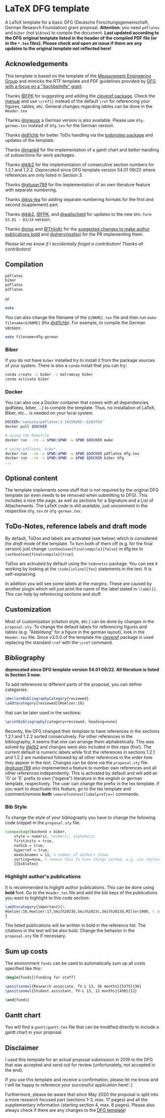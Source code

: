 # LaTeX DFG template 

A LaTeX template for a basic DFG (Deutsche Forschungsgemeinschaft, German Research Foundation) grant proposal. __Attention__: you need ``pdflatex`` and ``biber`` (not ``bibtex``) to compile the document. **Last updated according to the DFG original template listed in the header of the compiled PDF file (or in the `*.tex` files). Please check and open an issue if there are any updates to the original template not reflected here!**

## Acknowledgements

This template is based on the template of the [Measurement Engineering Group](https://github.com/emtpb/proposal_dfg) and mimicks the RTF template and PDF guidelines provided by [DFG with a focus on a "Sachbeihilfe" grant](https://www.dfg.de/foerderung/programme/einzelfoerderung/sachbeihilfe/formulare_merkblaetter/index.jsp). 

Thanks [@FPK](https://github.com/FPK) for suggesting and adding the [cleveref package](https://www.namsu.de/Extra/pakete/Cleveref.html). Check the [manual](https://www.namsu.de/Extra/pakete/Cleveref.html) and use `\cref{}` instead of the default `\ref` for referencing your figures, tables, etc. General changes regarding lables can be done in the `Header.tex`

Thanks [@nneuss](https://github.com/nneuss) a German version is also available. Please use `dfg-german.tex` instead of `dfg.tex` for the German version.

Thanks [@dl1chb](https://github.com/dl1chb) for better ToDo handling via the [todonotes package](https://www.ctan.org/pkg/todonotes) and updates of the template.

Thanks [@mank4](https://github.com/mank4) for the implementation of a gantt chart and better handling of subsections for work packages.

Thanks [@klb2](https://github.com/klb2/dfg-proposal-template) for the implementation of consecutive section numbers for 1.2.1 and 1.2.2. *Deprecated* since DFG template version 54.01 09/22 where references are only listed in Section 3. 

Thanks [@gituser789](https://github.com/gituser789) for the implementation of an own literature feature with separate numbering. 

Thanks [@kss-lea](https://github.com/kss-lea) for adding separate numbering formats for the first and second (supplement) part. 

Thanks [@klb2](https://github.com/klb2), [@FPK](https://github.com/FPK), and [@wallscheid](https://github.com/wallscheid) for updates to the new `DFG-form 53.01 - 03/24` version.

Thanks [@nise](https://github.com/nise) and [@ThiloKr](https://github.com/ThiloKr) for the [suggested changes to make author publications bold](https://github.com/hoelzer/dfg/issues/47) and [@shervinsafavi](https://github.com/shervinsafavi) for the PR implementing them.

_Please let me know if I accidentally forgot a contribution! Thanks all contributors!_

## Compilation

```bash
pdflatex
biber
pdflatex
pdflatex
```
or

```bash
make
```

You can also change the filename of the `${NAME}.tex` file and then run `make filename=${NAME}` (thx [@dl1chb](https://github.com/dl1chb)). For example, to compile the German version: 

```bash
make filename=dfg-german
```

### Biber
If you do not have ``biber`` installed try to install it from the package sources of your system. There is also a ``conda`` install that you can try:

```bash
conda create -n biber -c malramsay biber 
conda activate biber
```

### Docker
You can also use a Docker container that comes with all dependencies (pdflatex, biber, ...) to compile the template. Thus, no installation of LaTeX, Biber, etc... is needed on your local system.

```bash
DOCKER='nanozoo/pdflatex:3.14159265--6263fbd'
docker pull $DOCKER

# using the Makefile
docker run --rm -v $PWD:$PWD -w $PWD $DOCKER make

# using pdflatex, biber, ... 
docker run --rm -v $PWD:$PWD -w $PWD $DOCKER pdflatex dfg.tex
docker run --rm -v $PWD:$PWD -w $PWD $DOCKER biber dfg
...
```

## Optional content

The template implements some stuff that is not required by the original DFG template (or even needs to be removed when submitting to DFG). This includes a nice title page, as well as sections for a Signature and a List of Attachements. The LaTeX code is still available, just uncomment in the respective `dfg.tex` or `dfg-german.tex`. 

## ToDo-Notes, reference labels and draft mode
By default, ToDos and labels are activated (see below) which is considered the _draft_ mode of the template. To turn both of them off (e.g. for the final version) just change `\setboolean{finalcompile}{false}` in dfg.tex to `\setboolean{finalcompile}{true}`.

ToDos are activated by default using the `todonotes` package. You can see it working by looking at the `\todo[inline]{foo}` statements in the text. It is self-explaining.

In addition you will see some labels at the margins. These are caused by another plugin which will just print the name of the label stated in `\label{}`. This can help by referencing sections and stuff.

## Customization

Most of customization (citation style, etc.) can be done by changes in the `proposal.sty`. To change the default labels for referencing figures and tables (e.g. "Abbildung" for a figure in the german layout), look in the `Header.tex` file. Since v3.0.0 of the template the [cleveref](https://www.namsu.de/Extra/pakete/Cleveref.html) package is used replacing the standard `\ref` with the `\cref` command.

## Bibliography 

**deprecated since DFG template version 54.01 09/22. All literature is listed in Section 3 now.**

To add references to different parts of the proposal, you can define categories:

```latex
\DeclareBibliographyCategory{reviewed}
\addtocategory{reviewed}{Hoelzer:16}
```

that can be later used in the sections:

```latex
\printbibliography[category=reviewed, heading=none]
```

Recently, the DFG changed their template to have references in the sections 1.2.1 and 1.2.2 sorted consecutively. For other references in the bibliography, it seems that one can arrange them alphabetically. This was solved by [@klb2](https://github.com/klb2/dfg-proposal-template) and changes were also included in this repo (thx!). The current default is numeric labels while first the references in sections 1.2.1 and 1.2.2 are numbered followed by all other references in the order how they appear in the text. Changes can be done via the `proposal.sty` file. [@gituser789](https://github.com/gituser789) also implemented a feature to number own references and all other references independently. This is activated by default and will add an 'O' or 'E' prefix to own ("eigene") literature in the english or german template, respectively. The user can change the prefix in the tex template. If you want to deactivate this feature, go to the tex template and comment/remove __both__ `\newrefcontext[labelprefix=]` commands. 

### Bib Style

To change the style of your bibliography you have to change the following code snippet in the ``proposal.sty`` file:

```latex
\usepackage[backend = biber,
    style = numeric, %numeric, alphabetic
    firstinits = true,
    natbib = true,
    hyperref = true,
    maxbibnames = 11, % number of authors shown
    sorting=none, % remove this to have things sorted, e.g. use style=alphabetic
    ]{biblatex}
```

### Highlight author's publications

It is recommended to higlight author publications. This can be done using **bold** font. Go to the `Header.tex` file and add the bib keys of the publications you want to highlight to this code section:

```tex
\addtocategory{important}{%
Hoelzer:16,Hoelzer:17,Smith2023b,Smith2023c,Smith2023d,MIller1900, % don't miss the comma after the last entry
}
```

The listed publications will be written in bold in the reference list. The citations in the text will be also bold. Change the behavior in the `proposal.sty` file if necessary.

## Sum up costs

The environment `funds` can be used to automatically sum up all costs specified like this:

```latex
\begin{funds}[funding for staff]

\positionmul{Research associate, TV-L 13, 36 months}{5375}{36}
\positionmul{Student assistant, TV-L 13, 12 months}{450}{12}

\end{funds}
```

## Gantt chart

You will find a `gantt/gantt.tex` file that can be modified directly to include a gantt chart in your proposal.  

## Disclaimer

I used this template for an actual proposal submission in 2019 to the DFG that was accepted and send out for review (unfortunately, not accepted in the end). 

If you use this template and receive a confirmation, please let me know and I will be happy to reference your successful application here! :)

Furthermore, please be aware that since May 2020 the proposal is split into a more research focused part (sections 1-3, max. 17 pages) and all the supplementary information (starting section 4, max. 8 pages). Please also always check if there are any changes to the [DFG template](https://www.dfg.de/foerderung/programme/einzelfoerderung/sachbeihilfe/formulare_merkblaetter/index.jsp)!


